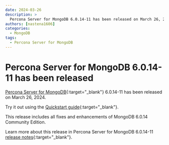 ```yaml
---
date: 2024-03-26
description: >
  Percona Server for MongoDB 6.0.14-11 has been released on March 26, 2024.
authors: [nastena1606]
categories:
  - MongoDB
tags:
  - Percona Server for MongoDB
---
```


# Percona Server for MongoDB 6.0.14-11 has been released

<!-- more -->

[Percona Server for MongoDB](https://docs.percona.com/percona-server-for-mongodb/6.0/index.html){:target="_blank"} 6.0.14-11 has been released on March 26, 2024.

Try it out using the [Quickstart guide](https://docs.percona.com/percona-server-for-mongodb/6.0/install/index.html){:target="_blank"}. 

This release includes all fixes and enhancements of MongoDB 6.0.14 Community Edition. 

Learn more about this release in Percona Server for MongoDB 6.0.14-11 [release notes](https://docs.percona.com/percona-server-for-mongodb/6.0/release_notes/6.0.14-11.html){:target="_blank"}.

